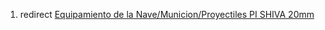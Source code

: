 1.  redirect [Equipamiento de la Nave/Municion/Proyectiles PI SHIVA
    20mm](Equipamiento_de_la_Nave/Municion/Proyectiles_PI_SHIVA_20mm "wikilink")